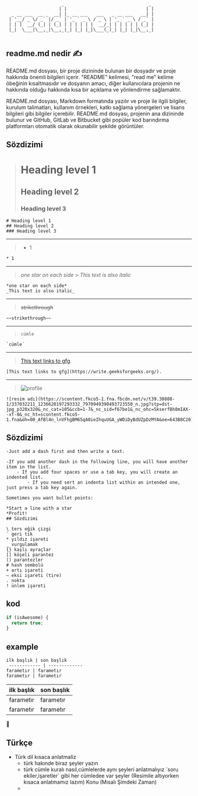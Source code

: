 ```
                     _                                _
                    | |                              | |
  _ __ ___  __ _  __| |_ __ ___   ___   _ __ ___   __| |
 | '__/ _ \/ _` |/ _` | '_ ` _ \ / _ \ | '_ ` _ \ / _` |
 | | |  __/ (_| | (_| | | | | | |  __/_| | | | | | (_| |
 |_|  \___|\__,_|\__,_|_| |_| |_|\___(_)_| |_| |_|\__,_|


```

## readme.md nedir ✍️

README.md dosyası, bir proje dizininde bulunan bir dosyadır ve proje hakkında önemli bilgileri içerir. "README" kelimesi, "read me" kelime öbeğinin kısaltmasıdır ve dosyanın amacı, diğer kullanıcılara projenin ne hakkında olduğu hakkında kısa bir açıklama ve yönlendirme sağlamaktır.

README.md dosyası, Markdown formatında yazılır ve proje ile ilgili bilgiler, kurulum talimatları, kullanım örnekleri, katkı sağlama yönergeleri ve lisans bilgileri gibi bilgiler içerebilir. README.md dosyası, projenin ana dizininde bulunur ve GitHub, GitLab ve Bitbucket gibi popüler kod barındırma platformları otomatik olarak okunabilir şekilde görüntüler.

## Sözdizimi

> # Heading level 1
>
> ## Heading level 2
>
> ### Heading level 3

```
# Heading level 1
## Heading level 2
### Heading level 3
```

---

> - 1

```
* 1
```

---

> _one star on each side_ > _This text is also italic_

```
*one star on each side*
_This text is also italic_
```

---

> ~~strikethrough~~

```
~~strikethrough~~
```

---

> `cümle`

```
`cümle`
```

---

> [This text links to gfg](https://write.geeksforgeeks.org/).

```
[This text links to gfg](https://write.geeksforgeeks.org/).
```

---

> ![profile](https://scontent.fkco5-1.fna.fbcdn.net/v/t39.30808-1/337032211_1236620197293332_7970949390493723550_n.jpg?stp=dst-jpg_p320x320&_nc_cat=105&ccb=1-7&_nc_sid=f67be1&_nc_ohc=SkserfBh8mIAX--xT-8&_nc_ht=scontent.fkco5-1.fna&oh=00_AfBl4n_lnVFhgBM65qA0ieIhquUGA_yWDiDyBdUZpDzMYA&oe=643B8C20)

```
![resim adı](https://scontent.fkco5-1.fna.fbcdn.net/v/t39.30808-1/337032211_1236620197293332_7970949390493723550_n.jpg?stp=dst-jpg_p320x320&_nc_cat=105&ccb=1-7&_nc_sid=f67be1&_nc_ohc=SkserfBh8mIAX--xT-8&_nc_ht=scontent.fkco5-1.fna&oh=00_AfBl4n_lnVFhgBM65qA0ieIhquUGA_yWDiDyBdUZpDzMYA&oe=643B8C20)
```

## Sözdizimi

```
-Just add a dash first and then write a text.

-If you add another dash in the following line, you will have another item in the list.
    - If you add four spaces or use a tab key, you will create an indented list.
        - If you need sert an indenta list within an intended one, just press a tab key again.

Sometimes you want bullet points:

*Start a line with a star
*Profit!
## Sözdizimi
```

```
\ ters eğik çizgi
` geri tik
* yıldız işareti
_ vurgulamak
{} kaşlı ayraçlar
[] köşeli parantez
() parantezler
# hash sembolü
+ artı işareti
– eksi işareti (tire)
. nokta
! ünlem işareti
```

## kod

```javascript
if (isAwesome) {
  return true;
}
```

## example

```
ilk başlık | son başlık
 ------------ | -------------
farametır | farametır
farametır | farametır
```

| ilk başlık               | son başlık               |
| --------------------------- | ---------------------------- |
| farametır        | farametır         |
| farametır | farametır |

🔡
## Türkçe

  * Türk dil kısaca anlatmaliz
    - türk hakınde biraz şeyler yazın
    - türk cümle kuralı nasıl,cümlelerde aynı şeyleri anlatmalıyız ´soru ekiler,işaretler´ gibi her cümledee var şeyler 
    (Resimile altıyorken kısaca anlatmamız lazım)
   Konu (Mısalı Şimdeki Zaman)
    * 
    

